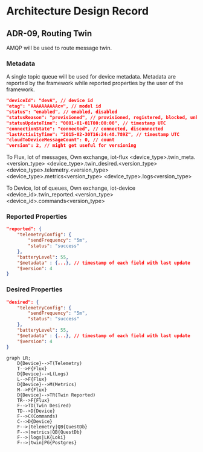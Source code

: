 # Architecture Design Record
## ADR-09, Routing Twin

AMQP will be used to route message twin.



### Metadata
A single topic queue will be used for device metadata. Metadata are reported by the framework while reported properties by the user of the framework.

```json
"deviceId": "devA", // device id
"etag": "AAAAAAAAAAc=", // model id
"status": "enabled", // enabled, disabled
"statusReason": "provisioned", // provisioned, registered, blocked, unblocked
"statusUpdateTime": "0001-01-01T00:00:00", // timestamp UTC
"connectionState": "connected", // connected, disconnected
"lastActivityTime": "2015-02-30T16:24:48.789Z", // timestamp UTC
"cloudToDeviceMessageCount": 0, // count
"version": 2, // might get useful for versioning
```

To Flux, lot of messages, Own exchange, iot-flux
<device_type>.twin_meta.<version_type>
<device_type>.twin_desired.<version_type>
<device_type>.telemetry.<version_type>
<device_type>.metrics<version_type>
<device_type>.logs<version_type>

To Device, lot of queues, Own exchange, iot-device
<device_id>.twin_reported.<version_type>
<device_id>.commands<version_type>

### Reported Properties

```json
"reported": {
    "telemetryConfig": {
        "sendFrequency": "5m",
        "status": "success"
    },
    "batteryLevel": 55,
    "$metadata" : {...}, // timestamp of each field with last update
    "$version": 4
}
```

### Desired Properties

```json
"desired": {
    "telemetryConfig": {
        "sendFrequency": "5m",
        "status": "success"
    },
    "batteryLevel": 55,
    "$metadata" : {...}, // timestamp of each field with last update
    "$version": 4
}
```

```mermaid
graph LR;
    D{Device}-->T(Telemetry)
    T-->F{Flux}
    D{Device}-->L(Logs)
    L-->F{Flux}
    D{Device}-->M(Metrics)
    M-->F{Flux}
    D{Device}-->TR(Twin Reported)
    TR-->F{Flux}
    F-->TD(Twin Desired)
    TD-->D{Device}
    F-->C(Commands)
    C-->D{Device}
    F-->|telemetry|QB{QuestDb}
    F-->|metrics|QB{QuestDb}
    F-->|logs|LK{Loki}
    F-->|twin|PG{Postgres}
```

